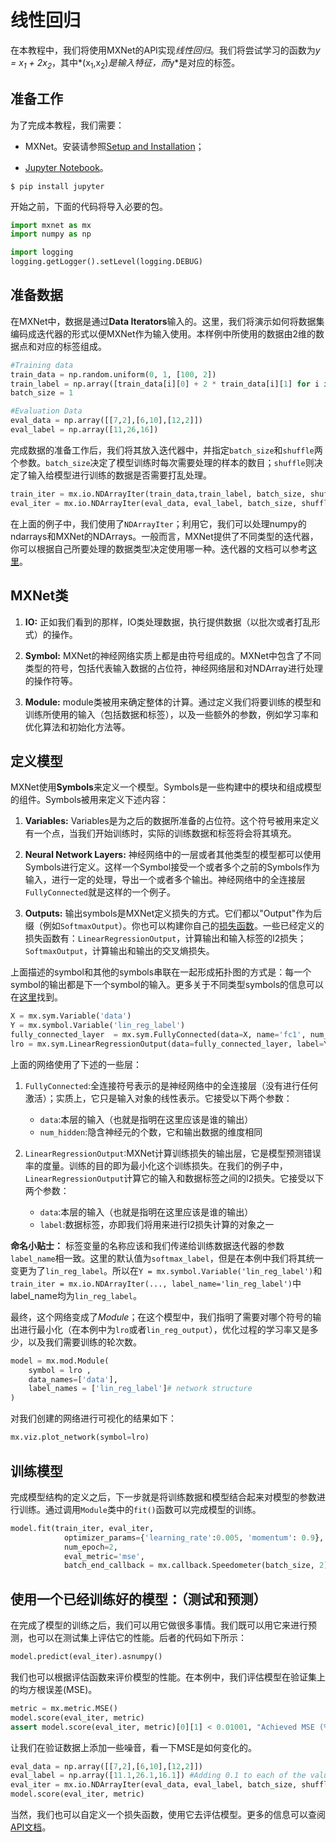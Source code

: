 
# 线性回归

在本教程中，我们将使用MXNet的API实现*线性回归*。我们将尝试学习的函数为*y = x<sub>1</sub>  +  2x<sub>2</sub>*，其中*(x<sub>1</sub>,x<sub>2</sub>)*是输入特征，而*y*是对应的标签。

## 准备工作

为了完成本教程，我们需要：

- MXNet。安装请参照[Setup and Installation](http://mxnet.io/install/index.html)；

- [Jupyter Notebook](http://jupyter.org/index.html)。

```
$ pip install jupyter
```

开始之前，下面的代码将导入必要的包。


```python
import mxnet as mx
import numpy as np

import logging
logging.getLogger().setLevel(logging.DEBUG)
```

## 准备数据

在MXNet中，数据是通过**Data Iterators**输入的。这里，我们将演示如何将数据集编码成迭代器的形式以便MXNet作为输入使用。本样例中所使用的数据由2维的数据点和对应的标签组成。


```python
#Training data
train_data = np.random.uniform(0, 1, [100, 2])
train_label = np.array([train_data[i][0] + 2 * train_data[i][1] for i in range(100)])
batch_size = 1

#Evaluation Data
eval_data = np.array([[7,2],[6,10],[12,2]])
eval_label = np.array([11,26,16])
```

完成数据的准备工作后，我们将其放入迭代器中，并指定`batch_size`和`shuffle`两个参数。`batch_size`决定了模型训练时每次需要处理的样本的数目；`shuffle`则决定了输入给模型进行训练的数据是否需要打乱处理。


```python
train_iter = mx.io.NDArrayIter(train_data,train_label, batch_size, shuffle=True,label_name='lin_reg_label')
eval_iter = mx.io.NDArrayIter(eval_data, eval_label, batch_size, shuffle=False)
```

在上面的例子中，我们使用了`NDArrayIter`；利用它，我们可以处理numpy的ndarrays和MXNet的NDArrays。一般而言，MXNet提供了不同类型的迭代器，你可以根据自己所要处理的数据类型决定使用哪一种。迭代器的文档可以参考[这里](http://mxnet.io/api/python/io/io.html)。


## MXNet类

1. **IO:** 正如我们看到的那样，IO类处理数据，执行提供数据（以批次或者打乱形式）的操作。

2. **Symbol:** MXNet的神经网络实质上都是由符号组成的。MXNet中包含了不同类型的符号，包括代表输入数据的占位符，神经网络层和对NDArray进行处理的操作符等。

3. **Module:** module类被用来确定整体的计算。通过定义我们将要训练的模型和训练所使用的输入（包括数据和标签），以及一些额外的参数，例如学习率和优化算法和初始化方法等。

## 定义模型

MXNet使用**Symbols**来定义一个模型。Symbols是一些构建中的模块和组成模型的组件。Symbols被用来定义下述内容：

1. **Variables:** Variables是为之后的数据所准备的占位符。这个符号被用来定义有一个点，当我们开始训练时，实际的训练数据和标签将会将其填充。

2. **Neural Network Layers:** 神经网络中的一层或者其他类型的模型都可以使用Symbols进行定义。这样一个Symbol接受一个或者多个之前的Symbols作为输入，进行一定的处理，导出一个或者多个输出。神经网络中的全连接层`FullyConnected`就是这样的一个例子。

3. **Outputs:** 输出symbols是MXNet定义损失的方式。它们都以"Output"作为后缀（例如`SoftmaxOutput`）。你也可以构建你自己的[损失函数](https://github.com/dmlc/mxnet/blob/master/docs/tutorials/r/CustomLossFunction.md#how-to-use-your-own-loss-function)。一些已经定义的损失函数有：`LinearRegressionOutput`，计算输出和输入标签的l2损失；`SoftmaxOutput`，计算输出和输出的交叉熵损失。

上面描述的symbol和其他的symbols串联在一起形成拓扑图的方式是：每一个symbol的输出都是下一个symbol的输入。更多关于不同类型symbols的信息可以在[这里](http://mxnet.io/api/python/symbol/symbol.html)找到。


```python
X = mx.sym.Variable('data')
Y = mx.symbol.Variable('lin_reg_label')
fully_connected_layer  = mx.sym.FullyConnected(data=X, name='fc1', num_hidden = 1)
lro = mx.sym.LinearRegressionOutput(data=fully_connected_layer, label=Y, name="lro")
```

上面的网络使用了下述的一些层：

1. `FullyConnected`:全连接符号表示的是神经网络中的全连接层（没有进行任何激活）；实质上，它只是输入对象的线性表示。它接受以下两个参数：
    - `data`:本层的输入（也就是指明在这里应该是谁的输出）
    - `num_hidden`:隐含神经元的个数，它和输出数据的维度相同

2. `LinearRegressionOutput`:MXNet计算训练损失的输出层，它是模型预测错误率的度量。训练的目的即为最小化这个训练损失。在我们的例子中，`LinearRegressionOutput`计算它的输入和数据标签之间的l2损失。它接受以下两个参数：
    - `data`:本层的输入（也就是指明在这里应该是谁的输出）
    - `label`:数据标签，亦即我们将用来进行l2损失计算的对象之一

**命名小贴士：** 标签变量的名称应该和我们传递给训练数据迭代器的参数`label_name`相一致。这里的默认值为`softmax_label`，但是在本例中我们将其统一变更为了`lin_reg_label`。所以在`Y = mx.symbol.Variable('lin_reg_label')`和
`train_iter = mx.io.NDArrayIter(..., label_name='lin_reg_label')`中label_name均为`lin_reg_label`。

最终，这个网络变成了*Module*；在这个模型中，我们指明了需要对哪个符号的输出进行最小化（在本例中为`lro`或者`lin_reg_output`），优化过程的学习率又是多少，以及我们需要训练的轮次数。


```python
model = mx.mod.Module(
    symbol = lro ,
    data_names=['data'],
    label_names = ['lin_reg_label']# network structure
)
```

对我们创建的网络进行可视化的结果如下：


```python
mx.viz.plot_network(symbol=lro)
```

## 训练模型

完成模型结构的定义之后，下一步就是将训练数据和模型结合起来对模型的参数进行训练。通过调用`Module`类中的`fit()`函数可以完成模型的训练。


```python
model.fit(train_iter, eval_iter,
            optimizer_params={'learning_rate':0.005, 'momentum': 0.9},
            num_epoch=2,
            eval_metric='mse',
            batch_end_callback = mx.callback.Speedometer(batch_size, 2))	    
```

## 使用一个已经训练好的模型：（测试和预测）

在完成了模型的训练之后，我们可以用它做很多事情。我们既可以用它来进行预测，也可以在测试集上评估它的性能。后者的代码如下所示：


```python
model.predict(eval_iter).asnumpy()
```

我们也可以根据评估函数来评价模型的性能。在本例中，我们评估模型在验证集上的均方根误差(MSE)。


```python
metric = mx.metric.MSE()
model.score(eval_iter, metric)
assert model.score(eval_iter, metric)[0][1] < 0.01001, "Achieved MSE (%f) is larger than expected (0.01001)" % model.score(eval_iter, metric)[0][1]
```

让我们在验证数据上添加一些噪音，看一下MSE是如何变化的。


```python
eval_data = np.array([[7,2],[6,10],[12,2]])
eval_label = np.array([11.1,26.1,16.1]) #Adding 0.1 to each of the values
eval_iter = mx.io.NDArrayIter(eval_data, eval_label, batch_size, shuffle=False)
model.score(eval_iter, metric)
```

当然，我们也可以自定义一个损失函数，使用它去评估模型。更多的信息可以查阅[API文档](http://mxnet.io/api/python/model.html#evaluation-metric-api-reference)。
